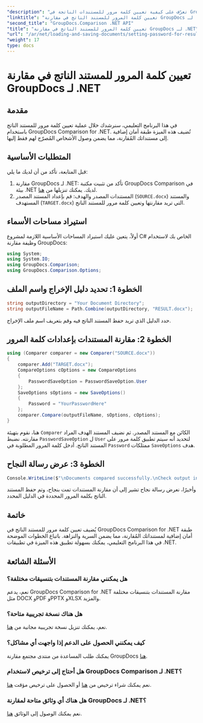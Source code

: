 ```yaml
---
"description": "تعرّف على كيفية تعيين كلمة مرور للمستندات الناتجة في GroupDocs Comparison for .NET. حسّن أمان ملفاتك المُقارنة وحمايتها."
"linktitle": "تعيين كلمة المرور للمستند الناتج في مقارنة GroupDocs لـ .NET"
"second_title": "GroupDocs.Comparison .NET API"
"title": "تعيين كلمة المرور للمستند الناتج في مقارنة GroupDocs لـ .NET"
"url": "/ar/net/loading-and-saving-documents/setting-password-for-resultant-document/"
"weight": 17
type: docs
---
```

# تعيين كلمة المرور للمستند الناتج في مقارنة GroupDocs لـ .NET

## مقدمة
في هذا البرنامج التعليمي، سنرشدك خلال عملية تعيين كلمة مرور للمستند الناتج باستخدام GroupDocs Comparison for .NET. تُضيف هذه الميزة طبقة أمان إضافية إلى مستنداتك المُقارنة، مما يضمن وصول الأشخاص المُصرّح لهم فقط إليها.
## المتطلبات الأساسية
قبل المتابعة، تأكد من أن لديك ما يلي:
1. مقارنة GroupDocs لـ .NET: تأكد من تثبيت مكتبة GroupDocs Comparison في بيئة .NET لديك. يمكنك تنزيلها من [هنا](https://releases.groupdocs.com/comparison/net/).
2. المستندات المصدر والهدف: قم بإعداد المستند المصدر (`SOURCE.docx`) والمستند المستهدف (`TARGET.docx`) التي تريد مقارنتها وتعيين كلمة مرور للمستند الناتج.

## استيراد مساحات الأسماء
أولاً، يتعين عليك استيراد المساحات الأساسية اللازمة لمشروع C# الخاص بك لاستخدام وظيفة مقارنة GroupDocs:
```csharp
using System;
using System.IO;
using GroupDocs.Comparison;
using GroupDocs.Comparison.Options;
```
## الخطوة 1: تحديد دليل الإخراج واسم الملف
```csharp
string outputDirectory = "Your Document Directory";
string outputFileName = Path.Combine(outputDirectory, "RESULT.docx");
```
حدد الدليل الذي تريد حفظ المستند الناتج فيه وقم بتعريف اسم ملف الإخراج.
## الخطوة 2: مقارنة المستندات بإعدادات كلمة المرور
```csharp
using (Comparer comparer = new Comparer("SOURCE.docx"))
{
    comparer.Add("TARGET.docx");
    CompareOptions cOptions = new CompareOptions
    {
        PasswordSaveOption = PasswordSaveOption.User
    };
    SaveOptions sOptions = new SaveOptions()
    {
        Password = "YourPasswordHere"
    };
    comparer.Compare(outputFileName, sOptions, cOptions);
}
```
هنا، نقوم بتهيئة `Comparer` الكائن مع المستند المصدر. ثم نضيف المستند الهدف المراد مقارنته. نضبط `PasswordSaveOption` ل `User` لتحديد أنه سيتم تطبيق كلمة مرور على المستند الناتج. أدخل كلمة المرور المطلوبة في `Password` ممتلكات `SaveOptions` هدف.
## الخطوة 3: عرض رسالة النجاح
```csharp
Console.WriteLine($"\nDocuments compared successfully.\nCheck output in {outputDirectory}.");
```
وأخيرًا، نعرض رسالة نجاح تشير إلى أن مقارنة المستندات تمت بنجاح، وتم حفظ المستند الناتج بكلمة المرور المحددة في الدليل المحدد.

## خاتمة
يُضيف تعيين كلمة مرور للمستند الناتج في GroupDocs Comparison for .NET طبقة أمان إضافية لمستنداتك المُقارنة، مما يضمن السرية والنزاهة. باتباع الخطوات الموضحة في هذا البرنامج التعليمي، يمكنك بسهولة تطبيق هذه الميزة في تطبيقات .NET.
## الأسئلة الشائعة
### هل يمكنني مقارنة المستندات بتنسيقات مختلفة؟
نعم، يدعم GroupDocs Comparison for .NET مقارنة المستندات بتنسيقات مختلفة مثل DOCX وPDF وPPTX وXLSX والمزيد.
### هل هناك نسخة تجريبية متاحة؟
نعم، يمكنك تنزيل نسخة تجريبية مجانية من [هنا](https://releases.groupdocs.com/).
### كيف يمكنني الحصول على الدعم إذا واجهت أي مشاكل؟
يمكنك طلب المساعدة من منتدى مجتمع مقارنة GroupDocs [هنا](https://forum.groupdocs.com/c/comparison/12).
### هل أحتاج إلى ترخيص لاستخدام GroupDocs Comparison لـ .NET؟
نعم يمكنك شراء ترخيص من [هنا](https://purchase.groupdocs.com/buy) أو الحصول على ترخيص مؤقت [هنا](https://purchase.groupdocs.com/temporary-license/).
### هل هناك أي وثائق متاحة لمقارنة GroupDocs لـ .NET؟
نعم يمكنك الوصول إلى الوثائق [هنا](https://tutorials.groupdocs.com/comparison/net/).